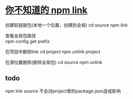 # [你不知道的 npm link](https://www.bilibili.com/video/BV1wb4y1C76w?spm_id_from=333.337.search-card.all.click&vd_source=0efa2f40d2b0373aa1de4b8c7c1a372f)


创建软链接包(本地一个位置，创建到全局)
cd source
npm link

查看全局包路径  
npm config get prefix

在项目中删除link
cd project
npm unlink project


在源位置删除(删除全局包)
cd source
npm unlink

## todo
npm link source 不会对project里的package.json造成影响